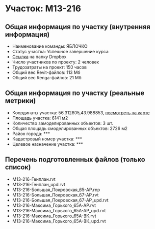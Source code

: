 # Участок: M13-216
## Общая информация по участку (внутренняя информация)
+ Наименование команды: ЯБЛОЧКО
+ Статус участка: Успешное завершение курса
+ [Ссылка](https://www.dropbox.com/sh/wvvgv1nw1iqred9/AACD-1K6eFxFAo61XKnd9hOCa/M13_216?dl=0) на папку Dropbox
+ Число участников по проекту: 2 человек
+ Трудозатраты на проект: 150 часов
+ Общий вес Revit-файлов: 113 Мб
+ Общий вес Renga-файлов: 21 Мб
## Общая информация по участку (реальные метрики)
+ Координаты участка: 56.312805,43.988853, [посмотреть на карте](yandex.ru/maps/47/nizhny-novgorod/?ll=56.312805%2C43.988853&z=19)
+ Площадь участка: 6141 м2
+ Количество замоделированных объектов: 3 шт.
+ Общая площадь смоделированных объектов: 2726 м2
+ Район города: *** 
+ Кадастровый номер участка: *** 
+ Целевое назначение участка: *** 
## Перечень подготовленных файлов (только список)
+ M13-216-Генплан.rvt
+ M13-216-Генплан_upd.rvt
+ М13-216-Большая_Покровская_65-АР.rnp
+ М13-216-Большая_Покровская_67-АР.rvt
+ М13-216-Большая_Покровская_67-АР_upd.rvt
+ М13-216-Максима_Горького_65А-АР.rvt
+ М13-216-Максима_Горького_65А-АР_upd.rvt
+ М13-216-Максима_Горького_65А-ВК.rvt
+ М13-216-Максима_Горького_65А-ВК_upd.rvt
